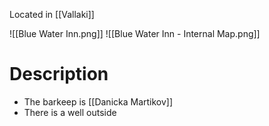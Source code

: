 Located in [[Vallaki]]

![[Blue Water Inn.png]]
![[Blue Water Inn - Internal Map.png]]
# Description
* The barkeep is [[Danicka Martikov]]
* There is a well outside